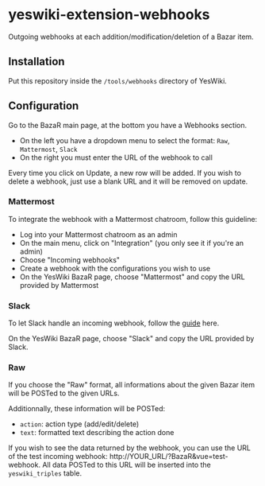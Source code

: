 # yeswiki-extension-webhooks
Outgoing webhooks at each addition/modification/deletion of a Bazar item.

## Installation

Put this repository inside the `/tools/webhooks` directory of YesWiki.

## Configuration

Go to the BazaR main page, at the bottom you have a Webhooks section.

- On the left you have a dropdown menu to select the format: `Raw`, `Mattermost`, `Slack`
- On the right you must enter the URL of the webhook to call

Every time you click on Update, a new row will be added. If you wish to delete a webhook, just use a blank URL and it will be removed on update.

### Mattermost

To integrate the webhook with a Mattermost chatroom, follow this guideline:

- Log into your Mattermost chatroom as an admin
- On the main menu, click on "Integration" (you only see it if you're an admin)
- Choose "Incoming webhooks"
- Create a webhook with the configurations you wish to use
- On the YesWiki BazaR page, choose "Mattermost" and copy the URL provided by Mattermost

### Slack

To let Slack handle an incoming webhook, follow the [guide](https://api.slack.com/incoming-webhooks) here.

On the YesWiki BazaR page, choose "Slack" and copy the URL provided by Slack.

### Raw

If you choose the "Raw" format, all informations about the given Bazar item will be POSTed to the given URLs.

Additionnally, these information will be POSTed:

- `action`: action type (add/edit/delete)
- `text`: formatted text describing the action done

If you wish to see the data returned by the webhook, you can use the URL of the test incoming webhook: http://YOUR_URL/?BazaR&vue=test-webhook. All data POSTed to this URL will be inserted into the `yeswiki_triples` table.

